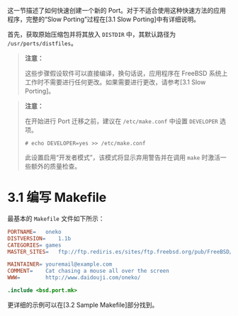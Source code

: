 这一节描述了如何快速创建一个新的 Port。对于不适合使用这种快速方法的应用程序，完整的“Slow Porting”过程在[3.1 Slow Porting]中有详细说明。

首先，获取原始压缩包并将其放入 `DISTDIR` 中，其默认路径为 `/usr/ports/distfiles`。

> **注意：**
>
> 这些步骤假设软件可以直接编译，换句话说，应用程序在 FreeBSD 系统上工作时不需要进行任何更改。如果需要进行更改，请参考[3.1 Slow Porting]。

> **注意：**
>
> 在开始进行 Port 迁移之前，建议在 `/etc/make.conf` 中设置 `DEVELOPER` 选项。
>
> ```shell
> # echo DEVELOPER=yes >> /etc/make.conf
> ```
>
> 此设置启用“开发者模式”，该模式将显示弃用警告并在调用 `make` 时激活一些额外的质量检查。

# 3.1 编写 Makefile

最基本的 `Makefile` 文件如下所示：

```makefile
PORTNAME=	oneko
DISTVERSION=	1.1b
CATEGORIES=	games
MASTER_SITES=	ftp://ftp.rediris.es/sites/ftp.freebsd.org/pub/FreeBSD/

MAINTAINER=	youremail@example.com
COMMENT=	Cat chasing a mouse all over the screen
WWW=		http://www.daidouji.com/oneko/

.include <bsd.port.mk>
```

更详细的示例可以在[3.2 Sample Makefile]部分找到。



